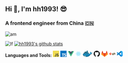 ## Hi 👋, I'm hh1993! 😎
### A frontend engineer from China 🇨🇳

![am](https://count.getloli.com/get/@:hanhui)

![lf](https://media1.tenor.com/images/50c5f1847013012ee0f25f67fdddb8d9/tenor.gif?itemid=15799964)
[![hh1993's github stats](https://github-readme-stats.vercel.app/api?username=hh1993)](https://github.com/hh1993/github-readme-stats)


**Languages and Tools:**
<code><img height="20" src="https://github.com/hh1993/hh1993/blob/master/images/javascript.png"></code>
<code><img height="20" src="https://github.com/hh1993/hh1993/blob/master/images/typescript.png"></code>
<code><img height="20" src="https://github.com/hh1993/hh1993/blob/master/images/vue.png"></code>
<code><img height="20" src="https://github.com/hh1993/hh1993/blob/master/images/react.png"></code>
<code><img height="20" src="https://github.com/hh1993/hh1993/blob/master/images/docker.png"></code>
<code><img height="20" src="https://github.com/hh1993/hh1993/blob/master/images/github.png"></code>
<code><img height="20" src="https://github.com/hh1993/hh1993/blob/master/images/gitlab.png"></code>
<code><img height="20" src="https://github.com/hh1993/hh1993/blob/master/images/git.png"></code>
<code><img height="20" src="https://github.com/hh1993/hh1993/blob/master/images/vscode.png"></code>